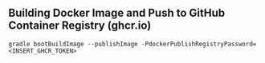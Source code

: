 ## Building Docker Image and Push to GitHub Container Registry (ghcr.io)

```shell script
gradle bootBuildImage --publishImage -PdockerPublishRegistryPassword=<INSERT_GHCR_TOKEN>
```